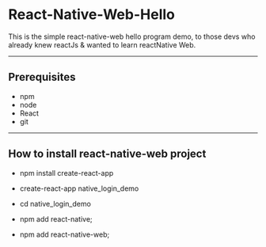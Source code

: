 # React-Native-Web-Hello
  This is the simple react-native-web hello program demo, to those devs who already knew reactJs & wanted to learn reactNative Web.


<hr/>

## Prerequisites
 - npm
 - node
 - React
 - git

<hr/>

## How to install react-native-web project 

- npm install create-react-app
- create-react-app native_login_demo
- cd native_login_demo

- npm add react-native;
- npm add react-native-web;


